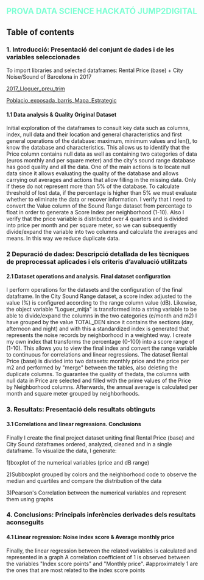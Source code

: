 ## <span style="color:Aquamarine">PROVA DATA SCIENCE HACKATÓ JUMP2DIGITAL</span>

## Table of contents

### **1. Introducció: Presentació del conjunt de dades i de les variables seleccionades**
To import libraries and selected dataframes: Rental Price (base) + City Noise/Sound of Barcelona in 2017

[2017_Lloguer_preu_trim](https://opendata-ajuntament.barcelona.cat/data/es/dataset/est-mercat-immobiliari-lloguer-mitja-mensual/resource/0a71a12d-55fa-4a76-b816-4ee55f84d327?view_id=89b47b95-78ba-4996-a3de-f9eabb1492c3)

[Poblacio_exposada_barris_Mapa_Estrategic](https://opendata-ajuntament.barcelona.cat/data/es/dataset/poblacio-exposada-mapa-estrategic-soroll/resource/3846500e-72aa-4780-967f-f09aa184eaba#additional-info)


#### **1.1 Data analysis & Quality Original Dataset**

Initial exploration of the dataframes to consult key data such as columns, index, null data and their location and general characteristics and first general operations of the database: maximum, minimum values and len(), to know the database and characteristics. 
This allows us to identify that the Price column contains null data as well as containing two categories of data (euros monthly and per square meter) and the city's sound range database has good quality and all the data.
One of the main actions is to locate null data since it allows evaluating the quality of the database and allows carrying out averages and actions that allow filling in the missing data. Only if these do not represent more than 5% of the database.
To calculate threshold of lost data, if the percentage is higher than 5% we must evaluate whether to eliminate the data or recover information.
I verify that I need to convert the Value column of the Sound Range dataset from percentage to float in order to generate a Score Index per neighborhood (1-10).
Also I  verify that the price variable is distributed over 4 quarters and is divided into price per month and per square meter, so we can subsequently divide/expand the variable into two columns and calculate the averages and means. In this way we reduce duplicate data.

### **2 Depuració de dades: Descripció detallada de les tècniques de preprocessat aplicades i els criteris d’avaluació utilitzats**
#### **2.1 Dataset operations and analysis. Final dataset configuration**

I perform operations for the datasets and the configuration of the final dataframe.
In the City Sound Range dataset, a score index adjusted to the value (%) is configured according to the range column value (dB). Likewise, the object variable "Loguer_mitja" is transformed into a string variable to be able to divide/expand the columns in the two categories (e/month and m2)
I have grouped by the value TOTAL_DEN since it contains the sections (day, afternoon and night) and with this a standardized index is generated that represents the noise records by neighborhood in a weighted way.
I create my own index that transforms the percentage (0-100) into a score range of (1-10). This allows you to view the final index and convert the range variable to continuous for correlations and linear regressions.
The dataset Rental Price (base) is divided into two datasets: monthly price and the price per m2 and performed by "merge" between the tables, also deleting the duplicate columns.
To guarantee the quality of thedata, the columns with null data in Price are selected and filled with the prime values of the Price by Neighborhood columns.
Afterwards, the annual average is calculated per month and square meter grouped by neighborhoods.

### **3. Resultats: Presentació dels resultats obtinguts**
#### **3.1 Correlations and linear regressions. Conclusions**

Finally I create the final project dataset uniting final Rental Price (base) and City Sound dataframes ordered, analyzed, cleaned and in a single dataframe.
To visualize the data, I generate:

1)boxplot of the numerical variables (price and dB range) 

2)Subboxplot grouped by colors and the neighborhood code to observe the median and quartiles and compare the distribution of the data 

3)Pearson's Correlation between the numerical variables and represent them using graphs

### **4. Conclusions: Principals inferències derivades dels resultats aconseguits**
#### **4.1 Linear regression: Noise index score & Average monthly price**

Finally, the linear regression between the related variables is calculated and represented in a graph
A correlation coefficient of 1 is observed between the variables "Index score points" and "Monthly price".
#approximately 1 are the ones that are most related to the index score points

